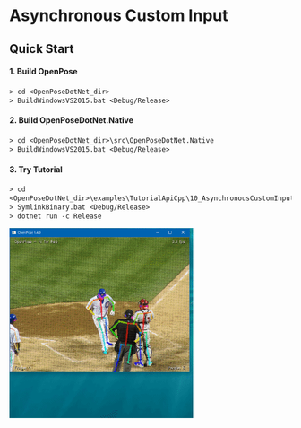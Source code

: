 # Asynchronous Custom Input

## Quick Start

#### 1. Build OpenPose

````dos
> cd <OpenPoseDotNet_dir>
> BuildWindowsVS2015.bat <Debug/Release>
````

#### 2. Build OpenPoseDotNet.Native

````dos
> cd <OpenPoseDotNet_dir>\src\OpenPoseDotNet.Native
> BuildWindowsVS2015.bat <Debug/Release>
````

#### 3. Try Tutorial

````dos
> cd <OpenPoseDotNet_dir>\examples\TutorialApiCpp\10_AsynchronousCustomInput
> SymlinkBinary.bat <Debug/Release>
> dotnet run -c Release
````

<img src="images/example_turorial_6.gif"/>